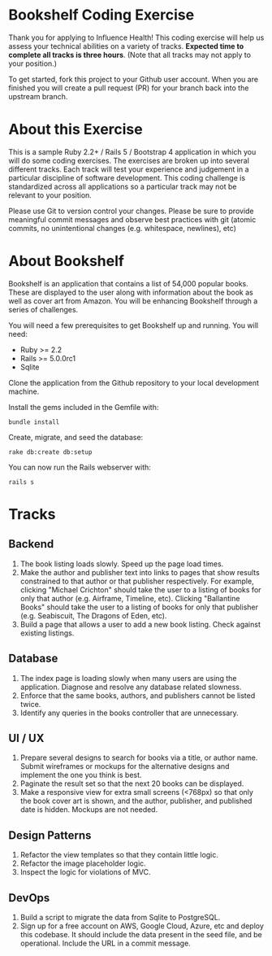 # Bookshelf Coding Exercise

Thank you for applying to Influence Health! This coding exercise will help us assess your
technical abilities on a variety of tracks. **Expected time to complete all tracks is three hours**.
(Note that all tracks may not apply to your position.)

To get started, fork this project to your Github user account. When you are finished
you will create a pull request (PR) for your branch back into the upstream branch.

# About this Exercise

This is a sample Ruby 2.2+ / Rails 5 / Bootstrap 4 application in which
you will do some coding exercises. The exercises are broken up into several
different tracks. Each track will test your experience and judgement in a particular
discipline of software development. This coding challenge is standardized across
all applications so a particular track may not be relevant to your position.

Please use Git to version control your changes. Please be sure to provide meaningful
commit messages and observe best practices with git (atomic commits,
no unintentional changes (e.g. whitespace, newlines), etc)

# About Bookshelf

Bookshelf is an application that contains a list of 54,000 popular books. These are
displayed to the user along with information about the book as well as cover art from Amazon.
You will be enhancing Bookshelf through a series of challenges.

You will need a few prerequisites to get Bookshelf up and running. You will need:

 * Ruby >= 2.2
 * Rails >= 5.0.0rc1
 * Sqlite

Clone the application from the Github repository to your local development machine.

Install the gems included in the Gemfile with:

```
bundle install
```

Create, migrate, and seed the database:

```
rake db:create db:setup
```

You can now run the Rails webserver with:

```
rails s
```

# Tracks

## Backend

1. The book listing loads slowly. Speed up the page load times.
2. Make the author and publisher text into links to pages that show results constrained
to that author or that publisher respectively. For example, clicking "Michael Crichton"
should take the user to a listing of books for only that author (e.g. Airframe, Timeline, etc). Clicking "Ballantine Books"
should take the user to a listing of books for only that publisher (e.g. Seabiscuit, The Dragons of Eden, etc).
3. Build a page that allows a user to add a new book listing. Check against existing listings.

## Database

1. The index page is loading slowly when many users are using the application. Diagnose
and resolve any database related slowness.
2. Enforce that the same books, authors, and publishers cannot be listed twice.
3. Identify any queries in the books controller that are unnecessary.

## UI / UX

1. Prepare several designs to search for books via a title, or author name. Submit wireframes or mockups
for the alternative designs and implement the one you think is best.
2. Paginate the result set so that the next 20 books can be displayed.
3. Make a responsive view for extra small screens (<768px) so that only the book cover
art is shown, and the author, publisher, and published date is hidden. Mockups are not needed.

## Design Patterns

1. Refactor the view templates so that they contain little logic.
2. Refactor the image placeholder logic.
3. Inspect the logic for violations of MVC.

## DevOps

1. Build a script to migrate the data from Sqlite to PostgreSQL.
2. Sign up for a free account on AWS, Google Cloud, Azure, etc and deploy this codebase.
It should include the data present in the seed file, and be operational. Include the URL in a commit message.
